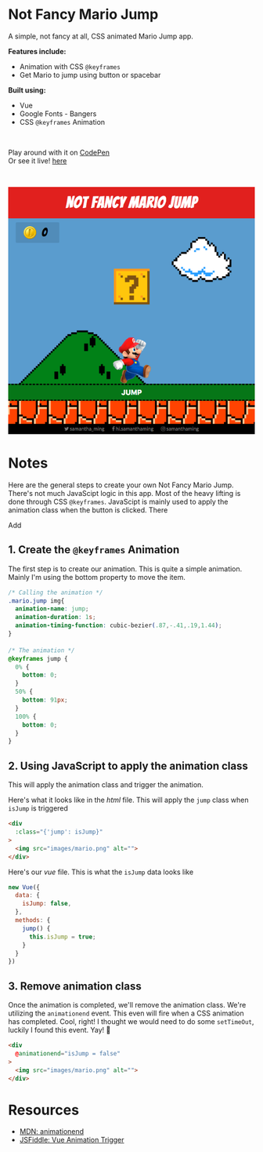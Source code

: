 # Not Fancy Mario Jump

A simple, not fancy at all, CSS animated Mario Jump app.

**Features include:**

- Animation with CSS `@keyframes`
- Get Mario to jump using button or spacebar

**Built using:**
- Vue
- Google Fonts - Bangers
- CSS `@keyframes` Animation

<br>

Play around with it on [CodePen](https://codepen.io/samanthaming/pen/qMxQBd)  
Or see it live! [here](https://samanthaming.github.io/not-fancy-css-mario-jump/)

<br>

![App](images/not-fancy-css-mario-jump.png)

# Notes

Here are the general steps to create your own Not Fancy Mario Jump. There's not much JavaScipt logic in this app. Most of the heavy lifting is done through CSS `@keyframes`. JavaScipt is mainly used to apply the animation class when the button is clicked. There

Add 

## 1. Create the `@keyframes` Animation

The first step is to create our animation. This is quite a simple animation. Mainly I'm using the bottom property to move the item.

```css
/* Calling the animation */
.mario.jump img{
  animation-name: jump;
  animation-duration: 1s;
  animation-timing-function: cubic-bezier(.87,-.41,.19,1.44);
}

/* The animation */
@keyframes jump {
  0% {
    bottom: 0;
  }
  50% {
    bottom: 91px;
  }
  100% {
    bottom: 0;
  }
}
```

## 2. Using JavaScript to apply the animation class

This will apply the animation class and trigger the animation.

Here's what it looks like in the _html_ file. This will apply the `jump` class when `isJump` is triggered

```html
<div
  :class="{'jump': isJump}"
>
  <img src="images/mario.png" alt="">
</div>
```

Here's our _vue_ file. This is what the `isJump` data looks like

```javascript
new Vue({
  data: {
    isJump: false,
  },
  methods: {
    jump() {
      this.isJump = true;
    }
  }
})
```

## 3. Remove animation class

Once the animation is completed, we'll remove the animation class. We're utilizing the `animationend` event. This even will fire when a CSS animation has completed. Cool, right! I thought we would need to do some `setTimeOut`, luckily I found this event. Yay! 👏

```html
<div
  @animationend="isJump = false"
>
  <img src="images/mario.png" alt="">
</div>
```

# Resources

- [MDN: animationend](https://developer.mozilla.org/en-US/docs/Web/Events/animationend)
- [JSFiddle: Vue Animation Trigger](https://jsfiddle.net/RobertKirsz/muo19o4x/)
